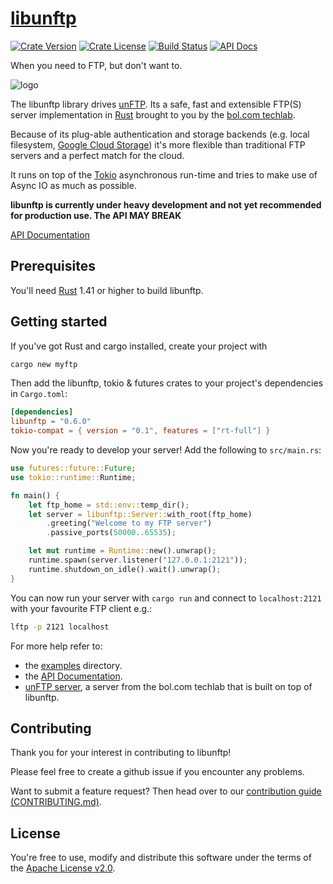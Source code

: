 # [libunftp](https://github.com/bolcom/libunftp)

[![Crate Version](https://img.shields.io/crates/l/libunftp.svg)](https://crates.io/crates/libunftp)
[![Crate License](https://img.shields.io/crates/v/libunftp.svg)](https://crates.io/crates/libunftp)
[![Build Status](https://travis-ci.org/bolcom/libunftp.svg)](https://travis-ci.org/bolcom/libunftp)
[![API Docs](https://docs.rs/libunftp/badge.svg)](https://docs.rs/libunftp)

When you need to FTP, but don't want to.

![logo](logo.png)

The libunftp library drives [unFTP](https://github.com/bolcom/unFTP). Its a safe, fast and extensible FTP(S) server 
implementation in [Rust](https://rust-lang.org) brought to you by the [bol.com techlab](https://techlab.bol.com).

Because of its plug-able authentication and storage backends (e.g. local filesystem, 
[Google Cloud Storage](https://cloud.google.com/storage)) it's more flexible than traditional FTP servers and a 
perfect match for the cloud.

It runs on top of the [Tokio](https://tokio.rs) asynchronous run-time and tries to make use of Async IO as much as 
possible.

**libunftp is currently under heavy development and not yet recommended for production use.
The API MAY BREAK**

[API Documentation](https://docs.rs/libunftp)

## Prerequisites

You'll need [Rust](https://rust-lang.org) 1.41 or higher to build libunftp.

## Getting started

If you've got Rust and cargo installed, create your project with

```sh
cargo new myftp
```

Then add the libunftp, tokio & futures crates to your project's dependencies in `Cargo.toml`:

```toml
[dependencies]
libunftp = "0.6.0"
tokio-compat = { version = "0.1", features = ["rt-full"] }
```

Now you're ready to develop your server!
Add the following to `src/main.rs`:

```rust
use futures::future::Future;
use tokio::runtime::Runtime;

fn main() {
    let ftp_home = std::env::temp_dir();
    let server = libunftp::Server::with_root(ftp_home)
        .greeting("Welcome to my FTP server")
        .passive_ports(50000..65535);

    let mut runtime = Runtime::new().unwrap();
    runtime.spawn(server.listener("127.0.0.1:2121"));
    runtime.shutdown_on_idle().wait().unwrap();
}
```

You can now run your server with `cargo run` and connect to `localhost:2121` with your favourite FTP client e.g.:

```sh
lftp -p 2121 localhost
```

For more help refer to:

- the [examples](./examples) directory.
- the [API Documentation](https://docs.rs/libunftp).
- [unFTP server](https://github.com/bolcom/unFTP), a server from the bol.com techlab that is built on top of libunftp.

## Contributing

Thank you for your interest in contributing to libunftp!

Please feel free to create a github issue if you encounter any problems.

Want to submit a feature request? Then head over to our [contribution guide (CONTRIBUTING.md)](CONTRIBUTING.md).

## License

You're free to use, modify and distribute this software under the terms of the [Apache License v2.0](http://www.apache.org/licenses/LICENSE-2.0).
